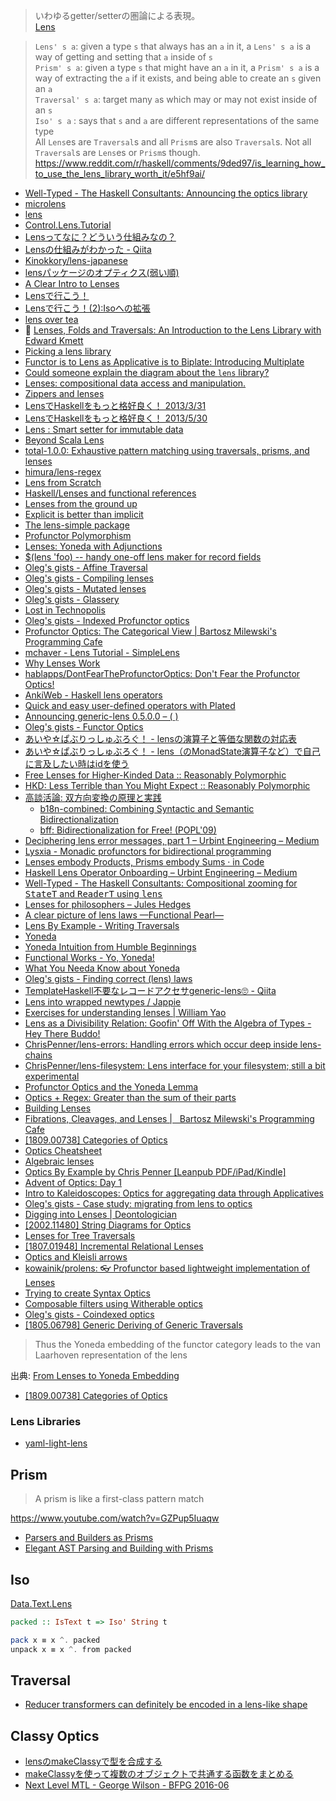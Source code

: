 > いわゆるgetter/setterの圏論による表現。  
> [Lens](http://mbps.hatenablog.com/entry/2014/10/28/152931)

> `Lens' s a`: given a type `s` that always has an `a` in it, a `Lens' s a` is a way of getting and setting that `a` inside of `s`  
> `Prism' s a`: given a type `s` that might have an `a` in it, a `Prism' s a` is a way of extracting the `a` if it exists, and being able to create an `s` given an `a`  
> `Traversal' s a`: target many `a`s which may or may not exist inside of an `s`  
> `Iso' s a` : says that `s` and `a` are different representations of the same type  
> All `Lens`es are `Traversal`s and all `Prism`s are also `Traversal`s. Not all `Traversal`s are `Lens`es or `Prism`s though.  
> <https://www.reddit.com/r/haskell/comments/9ded97/is_learning_how_to_use_the_lens_library_worth_it/e5hf9ai/>

* [Well-Typed - The Haskell Consultants: Announcing the optics library](https://www.well-typed.com/blog/2019/09/announcing-the-optics-library/)
* [microlens](http://hackage.haskell.org/package/microlens)
* [lens](https://hackage.haskell.org/package/lens)
* [Control.Lens.Tutorial](https://hackage.haskell.org/package/lens-tutorial/docs/Control-Lens-Tutorial.html)
* [Lensってなに？どういう仕組みなの？](http://qiita.com/cormojs/items/f94be4300b5cc60a9de0)
* [Lensの仕組みがわかった - Qiita](https://qiita.com/sgmryk/items/c467af40c6c9df0f95a1)
* [Kinokkory/lens-japanese](https://github.com/Kinokkory/lens-japanese/wiki)
* [lensパッケージのオプティクス(弱い順)](http://fumieval.hatenablog.com/entry/2015/07/14/223329)
* [A Clear Intro to Lenses](http://begriffs.com/posts/2016-01-07-clear-intro-to-lenses.html)
* [Lensで行こう！](http://myuon-myon.hatenablog.com/entry/20121228/1356708483)
* [Lensで行こう！(2):Isoへの拡張](http://myuon-myon.hatenablog.com/entry/2013/01/06/232142)
* [lens over tea](http://artyom.me/#lens-over-tea)
* 🎥 [Lenses, Folds and Traversals: An Introduction to the Lens Library with Edward Kmett](http://vimeo.com/56063074)
* [Picking a lens library](https://ro-che.info/ccc/23)
* [Functor is to Lens as Applicative is to Biplate: Introducing Multiplate](http://arxiv.org/abs/1103.2841)
* [Could someone explain the diagram about the `lens` library?](http://stackoverflow.com/questions/29742634/could-someone-explain-the-diagram-about-the-lens-library/29742635#29742635)
* [Lenses: compositional data access and manipulation.](https://skillsmatter.com/skillscasts/4251-lenses-compositional-data-access-and-manipulation)
* [Zippers and lenses](http://www.scs.stanford.edu/14sp-cs240h/slides/lenses-slides.html)
* [LensでHaskellをもっと格好良く！ 2013/3/31](http://www.slideshare.net/itsoutoftunethismymusic/ekmett-17955009)
* [LensでHaskellをもっと格好良く！ 2013/5/30](http://tokiwoousaka.github.io/takahashi/contents/20150530LensPrism.html)
* [Lens : Smart setter for immutable data](https://speakerdeck.com/hiratara/lens-smart-setter-for-immutable-data)
* [Beyond Scala Lens](http://www.slideshare.net/JulienTruffaut/beyond-scala-lens)
* [total-1.0.0: Exhaustive pattern matching using traversals, prisms, and lenses](http://www.haskellforall.com/2015/01/total-100-exhaustive-pattern-matching.html)
* [himura/lens-regex](https://github.com/himura/lens-regex)
* [Lens from Scratch](http://myuon-myon.hatenablog.com/entry/2015/07/14/203521)
* [Haskell/Lenses and functional references](https://en.wikibooks.org/wiki/Haskell/Lenses_and_functional_references)
* [Lenses from the ground up](http://taylor.fausak.me/2014/08/03/lenses-from-the-ground-up/)
* [Explicit is better than implicit](http://www.haskellforall.com/2015/10/explicit-is-better-than-implicit.html)
* [The lens-simple package](http://hackage.haskell.org/package/lens-simple)
* [Profunctor Polymorphism](https://bartoszmilewski.com/2016/08/16/profunctor-polymorphism/)
* [Lenses: Yoneda with Adjunctions](https://bartoszmilewski.com/2016/09/06/lenses-yoneda-with-adjunctions/)
* [$(lens 'foo) -- handy one-off lens maker for record fields](https://gist.github.com/chrisdone/c50e2ffc9e71a38d4fed9813fa90bbf4)
* [Oleg's gists - Affine Traversal](http://oleg.fi/gists/posts/2017-03-20-affine-traversal.html)
* [Oleg's gists - Compiling lenses](http://oleg.fi/gists/posts/2017-03-31-compiling-lenses.html)
* [Oleg's gists - Mutated lenses](http://oleg.fi/gists/posts/2017-04-07-mutated-lens.html)
* [Oleg's gists - Glassery](http://oleg.fi/gists/posts/2017-04-18-glassery.html)
* [Lost in Technopolis](http://newartisans.com/2017/04/putting-lenses-to-work/)
* [Oleg's gists - Indexed Profunctor optics](http://oleg.fi/gists/posts/2017-04-26-indexed-poptics.html)
* [Profunctor Optics: The Categorical View \|   Bartosz Milewski's Programming Cafe](https://bartoszmilewski.com/2017/07/07/profunctor-optics-the-categorical-view/)
* [mchaver - Lens Tutorial - SimpleLens](http://www.mchaver.com/posts/2017-07-12-lens-tutorial-1.html)
* [Why Lenses Work](http://blog.vmchale.com/article/why-lenses-work)
* [hablapps/DontFearTheProfunctorOptics: Don't Fear the Profunctor Optics!](https://github.com/hablapps/DontFearTheProfunctorOptics#readme)
* [AnkiWeb - Haskell lens operators](https://ankiweb.net/shared/info/1994529308)
* [Quick and easy user-defined operators with Plated](https://qfpl.io/posts/quick-and-easy-user-defined-operators/)
* [Announcing generic-lens 0.5.0.0 – ( )](http://kcsongor.github.io/generic-lens/)
* [Oleg's gists - Functor Optics](http://oleg.fi/gists/posts/2017-12-23-functor-optics.html)
* [あいや☆ぱぶりっしゅぶろぐ！ - lensの演算子と等価な関数の対応表](http://aiya000.github.io/posts/2017-09-10-lens-operator-to-func.html)
* [あいや☆ぱぶりっしゅぶろぐ！ - lens（のMonadState演算子など）で自己に言及したい時はidを使う](http://aiya000.github.io/posts/2017-10-29-identity-in-lens-monadstate.html)
* [Free Lenses for Higher-Kinded Data :: Reasonably Polymorphic](http://reasonablypolymorphic.com/blog/free-lenses)
* [HKD: Less Terrible than You Might Expect :: Reasonably Polymorphic](http://reasonablypolymorphic.com/blog/hkd-not-terrible)
* [高談活論: 双方向変換の原理と実践](https://www.jstage.jst.go.jp/article/jssst/31/2/31_2_44/_pdf)
  * [b18n-combined: Combining Syntactic and Semantic Bidirectionalization](http://www2.sf.ecei.tohoku.ac.jp/~kztk/b18n-combined/desc.html)
  * [bff: Bidirectionalization for Free! (POPL'09)](https://hackage.haskell.org/package/bff-0.3.1.2)
* [Deciphering lens error messages, part 1 – Urbint Engineering – Medium](https://medium.com/urbint-engineering/deciphering-lens-error-messages-part-1-75627c440090)
* [Lysxia - Monadic profunctors for bidirectional programming](https://blog.poisson.chat/posts/2017-01-01-monadic-profunctors.html)
* [Lenses embody Products, Prisms embody Sums · in Code](https://blog.jle.im/entry/lenses-products-prisms-sums.html)
* [Haskell Lens Operator Onboarding – Urbint Engineering – Medium](https://medium.com/urbint-engineering/haskell-lens-operator-onboarding-a235481e8fac)
* [Well-Typed - The Haskell Consultants: Compositional zooming for <tt>StateT</tt> and <tt>ReaderT</tt> using <tt>lens</tt>](http://www.well-typed.com/blog/2018/09/compositional-zooming/)
* [Lenses for philosophers – Jules Hedges](https://julesh.com/2018/08/16/lenses-for-philosophers/)
* [A clear picture of lens laws —Functional Pearl—](http://research.nii.ac.jp/~hu/pub/mpc15.pdf)
* [Lens By Example - Writing Traversals](https://lens-by-example.chrispenner.ca/articles/traversals/writing-traversals)
* [Yoneda](https://gist.github.com/Icelandjack/aecf49b75afcfcee9ead29d27cc234d5)
* [Yoneda Intuition from Humble Beginnings](https://gist.github.com/Icelandjack/02069708bc75f4284ac625cd0e2ec81f)
* [Functional Works - Yo, Yoneda!](https://functional.works-hub.com/learn/yo-yoneda-a2965)
* [What You Needa Know about Yoneda](https://www.cs.ox.ac.uk/jeremy.gibbons/publications/proyo.pdf)
* [Oleg's gists - Finding correct (lens) laws](http://oleg.fi/gists/posts/2018-12-12-find-correct-laws.html)
* [TemplateHaskell不要なレコードアクセサgeneric-lens🙄 - Qiita](https://qiita.com/aiya000/items/778308345bc863f55d26)
* [Lens into wrapped newtypes / Jappie](https://jappieklooster.nl/lens-into-wrapped-newtypes.html)
* [Exercises for understanding lenses \| William Yao](https://williamyaoh.com/posts/2019-04-25-lens-exercises.html)
* [Lens as a Divisibility Relation: Goofin' Off With the Algebra of Types - Hey There Buddo!](http://www.philipzucker.com/lens-as-a-divisibility-relation-goofin-off-with-the-algebra-of-types/)
* [ChrisPenner/lens-errors: Handling errors which occur deep inside lens-chains](https://github.com/ChrisPenner/lens-errors#readme)
* [ChrisPenner/lens-filesystem: Lens interface for your filesystem; still a bit experimental](https://github.com/ChrisPenner/lens-filesystem)
* [Profunctor Optics and the Yoneda Lemma](https://ifipwg21wiki.cs.kuleuven.be/pub/IFIP21/Brandenburg/wg21m77.pdf)
* [Optics + Regex: Greater than the sum of their parts](https://chrispenner.ca/posts/lens-regex-pcre)
* [Building Lenses](https://vitez.me/building-lenses)
* [Fibrations, Cleavages, and Lenses \|   Bartosz Milewski's Programming Cafe](https://bartoszmilewski.com/2019/10/09/fibrations-cleavages-and-lenses/)
* [[1809.00738] Categories of Optics](https://arxiv.org/abs/1809.00738)
* [Optics Cheatsheet](https://gist.github.com/ChrisPenner/1f7b6923448b3396a45d04a2b6b9d066)
* [Algebraic lenses](https://chrispenner.ca/posts/algebraic)
* [Optics By Example by Chris Penner [Leanpub PDF/iPad/Kindle]](https://leanpub.com/optics-by-example/)
* [Advent of Optics: Day 1](https://chrispenner.ca/posts/advent-of-optics-01)
* [Intro to Kaleidoscopes: Optics for aggregating data through Applicatives](https://chrispenner.ca/posts/kaleidoscopes)
* [Oleg's gists - Case study: migrating from lens to optics](http://oleg.fi/gists/posts/2020-01-25-case-study-migration-from-lens-to-optics.html)
* [Digging into Lenses \| Deontologician](https://deontologician.com/wiki/lenses/)
* [[2002.11480] String Diagrams for Optics](https://arxiv.org/abs/2002.11480)
* [Lenses for Tree Traversals](https://www.michaelpj.com/blog/2020/08/02/lenses-for-tree-traversals.html)
* [[1807.01948] Incremental Relational Lenses](https://arxiv.org/abs/1807.01948)
* [Optics and Kleisli arrows](https://gist.github.com/serras/5152ec18ec5223b676cc67cac0e99b70)
* [kowainik/prolens: 👓 Profunctor based lightweight implementation of Lenses](https://github.com/kowainik/prolens)
* [Trying to create Syntax Optics](https://yairchu.github.io/posts/attempting-syntax-optics)
* [Composable filters using Witherable optics](https://chrispenner.ca/posts/witherable-optics)
* [Oleg's gists - Coindexed optics](https://oleg.fi/gists/posts/2021-01-04-coindexed-optics.html)
* [[1805.06798] Generic Deriving of Generic Traversals](https://arxiv.org/abs/1805.06798)

> Thus the Yoneda embedding of the functor category leads to the van Laarhoven representation of the lens

出典: [From Lenses to Yoneda Embedding](http://bartoszmilewski.com/2015/07/13/from-lenses-to-yoneda-embedding/)

* [[1809.00738] Categories of Optics](https://arxiv.org/abs/1809.00738)

### Lens Libraries
* [yaml-light-lens](https://hackage.haskell.org/package/yaml-light-lens)

## Prism
> A prism is like a first-class pattern match

<https://www.youtube.com/watch?v=GZPup5Iuaqw>

* [Parsers and Builders as Prisms](https://yairchu.github.io/posts/codecs-as-prisms.html)
* [Elegant AST Parsing and Building with Prisms](https://yairchu.github.io/posts/codecs-as-prisms-asts.html)

## Iso
[Data.Text.Lens](https://hackage.haskell.org/package/lens/docs/Data-Text-Lens.html)

```haskell
packed :: IsText t => Iso' String t

pack x ≡ x ^. packed
unpack x ≡ x ^. from packed
```

## Traversal
* [Reducer transformers can definitely be encoded in a lens-like shape](https://www.reddit.com/r/haskell/comments/2cv6l4/clojures_transducers_are_perverse_lenses/cjjfrxt)

## Classy Optics
* [lensのmakeClassyで型を合成する](http://tune.hateblo.jp/entry/2014/09/27/191008)
* [makeClassyを使って複数のオブジェクトで共通する函数をまとめる](https://gist.github.com/myuon/6349238)
* [Next Level MTL - George Wilson - BFPG 2016-06](https://www.youtube.com/watch?v=GZPup5Iuaqw)
